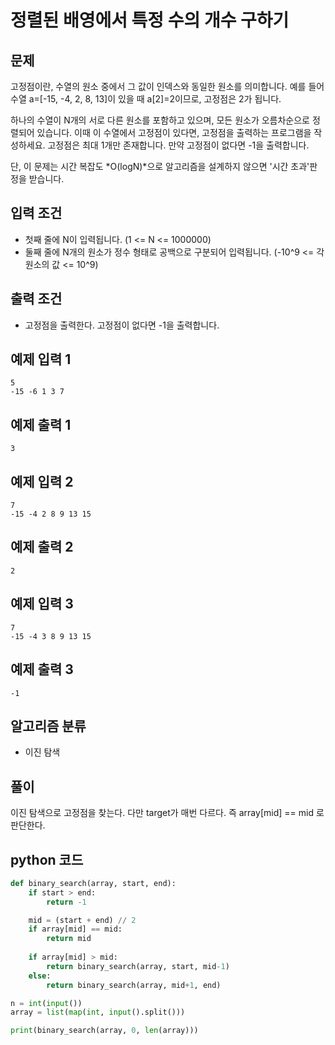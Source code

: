 # 정렬된 배영에서 특정 수의 개수 구하기

## 문제

고정점이란, 수열의 원소 중에서 그 값이 인덱스와 동일한 원소를 의미합니다. 예를 들어 수열 a=[-15, -4, 2, 8, 13]이 있을 때 a[2]=2이므로, 고정점은 2가 됩니다.

하나의 수열이 N개의 서로 다른 원소를 포함하고 있으며, 모든 원소가 오름차순으로 정렬되어 있습니다. 이때 이 수열에서 고정점이 있다면, 고정점을 출력하는 프로그램을 작성하세요. 고정점은 최대 1개만 존재합니다. 만약 고정점이 없다면 -1을 출력합니다.

단, 이 문제는 시간 복잡도 *O(logN)*으로 알고리즘을 설계하지 않으면 '시간 초과'판정을 받습니다.

## 입력 조건

- 첫째 줄에 N이 입력됩니다. (1 <= N <= 1000000)
- 둘째 줄에 N개의 원소가 정수 형태로 공백으로 구분되어 입력됩니다. (-10^9 <= 각 원소의 값 <= 10^9)

## 출력 조건

- 고정점을 출력한다. 고정점이 없다면 -1을 출력합니다.

## 예제 입력 1

    5
    -15 -6 1 3 7

## 예제 출력 1

    3

## 예제 입력 2

    7
    -15 -4 2 8 9 13 15

## 예제 출력 2

    2

## 예제 입력 3

    7
    -15 -4 3 8 9 13 15

## 예제 출력 3

    -1

## 알고리즘 분류

- 이진 탐색

## 풀이

이진 탐색으로 고정점을 찾는다. 다만 target가 매번 다르다. 즉 array[mid] == mid 로 판단한다.

## python 코드

```python
def binary_search(array, start, end):
    if start > end:
        return -1

    mid = (start + end) // 2
    if array[mid] == mid:
        return mid
    
    if array[mid] > mid:
        return binary_search(array, start, mid-1)
    else:
        return binary_search(array, mid+1, end)

n = int(input())
array = list(map(int, input().split()))

print(binary_search(array, 0, len(array)))
```